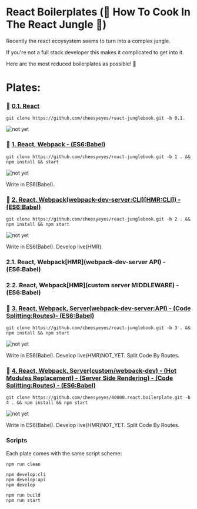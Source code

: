 # React Boilerplates (:see_no_evil: How To Cook In The React Jungle :palm_tree:)

Recently the react ecoysystem seems to turn into a complex jungle.

If you're not a full stack developer this makes it complicated to get into it.

Here are the most reduced boilerplates as possible! :tada:

# Plates:

### :banana: [0.1. React](../../tree/0.1)

```script
git clone https://github.com/cheesyeyes/react-junglebook.git -b 0.1.
```
![not yet](https://img.shields.io/badge/status-online-green.svg)

### :avocado: [1.   React, Webpack - (ES6:Babel)](../../tree/1)
```script
git clone https://github.com/cheesyeyes/react-junglebook.git -b 1 . && npm install && start
```

![not yet](https://img.shields.io/badge/status-online-green.svg)

Write in ES6(Babel).

### :pineapple: [2. React, Webpack(webpack-dev-server:CLI)[HMR:CLI]) - (ES6:Babel)](../../tree/2)

```script
git clone https://github.com/cheesyeyes/react-junglebook.git -b 2 . && npm install && npm start
```
![not yet](https://img.shields.io/badge/status-online-green.svg)

Write in ES6(Babel). Develop live(HMR).

### 2.1. React, Webpack[HMR](webpack-dev-server API) - (ES6:Babel)
### 2.2. React, Webpack[HMR](custom server MIDDLEWARE) - (ES6:Babel)

### :tangerine: [3. React, Webpack, Server(webpack-dev-server:API) - (Code Splitting:Routes)- (ES6:Babel)](../../tree/3)

```script
git clone https://github.com/cheesyeyes/react-junglebook.git -b 3 . && npm install && npm start
```

![not yet](https://img.shields.io/badge/status-online-green.svg)

Write in ES6(Babel). Develop live(HMR)NOT_YET. Split Code By Routes.

### :pizza: [4. React, Webpack, Server(custom/webpack-dev) - (Hot Modules Replacement) - (Server Side Rendering) - (Code Splitting:Routes) - (ES6:Babel)](../../tree/3)

```script
git clone https://github.com/cheesyeyes/40000.react.boilerplate.git -b 4 . && npm install && npm start
```
![not yet](https://img.shields.io/badge/status-online-green.svg)

Write in ES6(Babel). Develop live(HMR)NOT_YET. Split Code By Routes.

### Scripts
Each plate comes with the same script scheme:

```script
npm run clean

npm develop:cli
npm develop:api
npm develop

npm run build
npm run start

```
